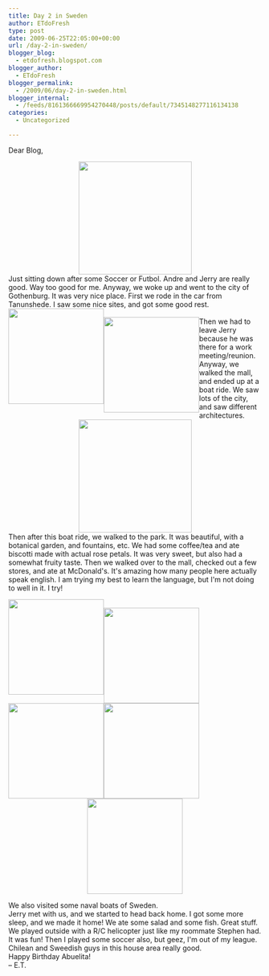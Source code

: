 ```yaml
---
title: Day 2 in Sweden
author: ETdoFresh
type: post
date: 2009-06-25T22:05:00+00:00
url: /day-2-in-sweden/
blogger_blog:
  - etdofresh.blogspot.com
blogger_author:
  - ETdoFresh
blogger_permalink:
  - /2009/06/day-2-in-sweden.html
blogger_internal:
  - /feeds/8161366669954270448/posts/default/7345148277116134138
categories:
  - Uncategorized

---
```

Dear Blog,

<div>
  <a href="http://3.bp.blogspot.com/_yEPuIWl8ybE/SkP_qn-bwdI/AAAAAAAAANw/d4CythrbzkI/s1600/S6301716.JPG"><img style="display:block; margin:0px auto; text-align:center;cursor:pointer; cursor:hand;width: 225px;" src="http://3.bp.blogspot.com/_yEPuIWl8ybE/SkP_qn-bwdI/AAAAAAAAANw/d4CythrbzkI/s400/S6301716.JPG" border="0" alt="" id="BLOGGER_PHOTO_ID_5351401889996718546" /></a>
</div>

<div>
  Just sitting down after some Soccer or Futbol. Andre and Jerry are really good. Way too good for me. Anyway, we woke up and went to the city of Gothenburg. It was very nice place. First we rode in the car from Tanunshede. I saw some nice sites, and got some good rest.
</div>

<div>
  <a href="http://2.bp.blogspot.com/_yEPuIWl8ybE/SkP_pyT14iI/AAAAAAAAANY/ac-eKbqkTNo/s1600/DSC_0019.JPG"><img style="float:left; display:block; margin:0px auto; text-align:center;cursor:pointer; cursor:hand;width: 190px;" src="http://2.bp.blogspot.com/_yEPuIWl8ybE/SkP_pyT14iI/AAAAAAAAANY/ac-eKbqkTNo/s400/DSC_0019.JPG" border="0" alt="" id="BLOGGER_PHOTO_ID_5351401875590996514" /></a><br /> <a href="http://2.bp.blogspot.com/_yEPuIWl8ybE/SkP_rFFc9uI/AAAAAAAAAN4/Y1b1l4XJK6g/s1600/S6301721.JPG"><img style="float:left; display:block; margin:0px auto; text-align:center;cursor:pointer; cursor:hand;width: 190px;" src="http://2.bp.blogspot.com/_yEPuIWl8ybE/SkP_rFFc9uI/AAAAAAAAAN4/Y1b1l4XJK6g/s400/S6301721.JPG" border="0" alt="" id="BLOGGER_PHOTO_ID_5351401897810786018" /></a>
</div>

<div>
  Then we had to leave Jerry because he was there for a work meeting/reunion. Anyway, we walked the mall, and ended up at a boat ride. We saw lots of the city, and saw different architectures.
</div>

<div>
  <a href="http://1.bp.blogspot.com/_yEPuIWl8ybE/SkQBLSFdHoI/AAAAAAAAAOA/X6zHo6Xv9Hc/s1600/S6301820.JPG"><img style="display:block; margin:0px auto; text-align:center;cursor:pointer; cursor:hand;width: 225px;" src="http://1.bp.blogspot.com/_yEPuIWl8ybE/SkQBLSFdHoI/AAAAAAAAAOA/X6zHo6Xv9Hc/s400/S6301820.JPG" border="0" alt="" id="BLOGGER_PHOTO_ID_5351403550567898754" /></a>
</div>

<div>
  Then after this boat ride, we walked to the park. It was beautiful, with a botanical garden, and fountains, etc. We had some coffee/tea and ate biscotti made with actual rose petals. It was very sweet, but also had a somewhat fruity taste. Then we walked over to the mall, checked out a few stores, and ate at McDonald's. It's amazing how many people here actually speak english. I am trying my best to learn the language, but I'm not doing to well in it. I try!
</div>

[<img style="float:left; display:block; margin:0px auto; text-align:center;cursor:pointer; cursor:hand;width: 190px;" src="http://2.bp.blogspot.com/_yEPuIWl8ybE/SkQBMed2BfI/AAAAAAAAAOY/ZDZzjP1dazI/s400/S6301846.JPG" border="0" alt="" id="BLOGGER_PHOTO_ID_5351403571071288818" />][1]  
[<img style="float:left; display:block; margin:0px auto; text-align:center;cursor:pointer; cursor:hand;width: 190px;" src="http://4.bp.blogspot.com/_yEPuIWl8ybE/SkQBL4NqL-I/AAAAAAAAAOQ/nkJTM-mLVHM/s400/S6301839.JPG" border="0" alt="" id="BLOGGER_PHOTO_ID_5351403560802856930" />][2]  
[<img style="float:left; display:block; margin:0px auto; text-align:center;cursor:pointer; cursor:hand;width: 190px;" src="http://2.bp.blogspot.com/_yEPuIWl8ybE/SkQBLoXtyaI/AAAAAAAAAOI/5XXmWVizC6A/s400/S6301837.JPG" border="0" alt="" id="BLOGGER_PHOTO_ID_5351403556550068642" />][3]  
[<img style="float:left; display:block; margin:0px auto; text-align:center;cursor:pointer; cursor:hand;width: 190px;" src="http://1.bp.blogspot.com/_yEPuIWl8ybE/SkP_qYgmCzI/AAAAAAAAANo/lLLn0vso3O0/s400/DSC_0095.JPG" border="0" alt="" id="BLOGGER_PHOTO_ID_5351401885845031730" />][4]  
[<img style="display:block; margin:0px auto; text-align:center;cursor:pointer; cursor:hand;width: 190px;" src="http://1.bp.blogspot.com/_yEPuIWl8ybE/SkP_qOp_mxI/AAAAAAAAANg/ZvvAxlyfxrA/s400/DSC_0079.JPG" border="0" alt="" id="BLOGGER_PHOTO_ID_5351401883200101138" />][5]

<div>
  We also visited some naval boats of Sweden.
</div>

<div>
  Jerry met with us, and we started to head back home. I got some more sleep, and we made it home! We ate some salad and some fish. Great stuff. We played outside with a R/C helicopter just like my roommate Stephen had. It was fun! Then I played some soccer also, but geez, I'm out of my league. Chilean and Sweedish guys in this house area really good.
</div>

<div>
</div>

<div>
  Happy Birthday Abuelita!
</div>

<div>
</div>

<div>
  &#8211; E.T.
</div>

 [1]: http://2.bp.blogspot.com/_yEPuIWl8ybE/SkQBMed2BfI/AAAAAAAAAOY/ZDZzjP1dazI/s1600/S6301846.JPG
 [2]: http://4.bp.blogspot.com/_yEPuIWl8ybE/SkQBL4NqL-I/AAAAAAAAAOQ/nkJTM-mLVHM/s1600/S6301839.JPG
 [3]: http://2.bp.blogspot.com/_yEPuIWl8ybE/SkQBLoXtyaI/AAAAAAAAAOI/5XXmWVizC6A/s1600/S6301837.JPG
 [4]: http://1.bp.blogspot.com/_yEPuIWl8ybE/SkP_qYgmCzI/AAAAAAAAANo/lLLn0vso3O0/s1600/DSC_0095.JPG
 [5]: http://1.bp.blogspot.com/_yEPuIWl8ybE/SkP_qOp_mxI/AAAAAAAAANg/ZvvAxlyfxrA/s1600/DSC_0079.JPG